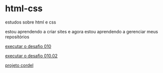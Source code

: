 # html-css
estudos sobre html e css

estou aprendendo a criar sites e agora estou aprendendo a gerenciar meus reposítórios

<a href="https://joseildoandrade12.github.io/html-css/desafios/atvd010/"> executar o desafio 010

<a href="https://joseildoandrade12.github.io/html-css/desafios/atvd010-2/"> executar o desafio 010.02

<a href="https://joseildoandrade12.github.io/html-css/desafios/projeto-cordel/"> projeto cordel

